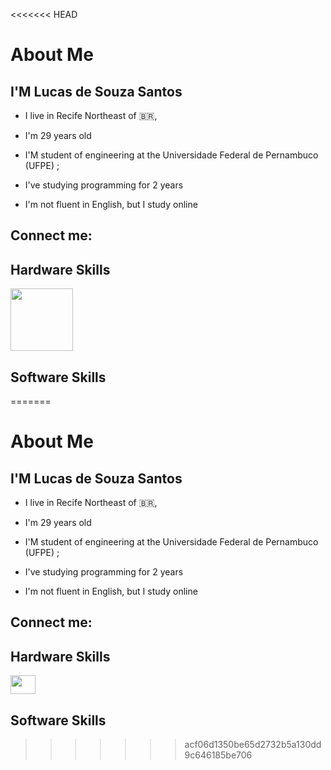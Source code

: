<<<<<<< HEAD
# About Me

## I'M Lucas de Souza Santos

* I live in Recife  Northeast of :brazil:,

* I'm 29 years old

* I'M student of engineering at the Universidade Federal de Pernambuco (UFPE) ;

* I've studying programming for 2 years

* I'm not fluent in English, but I study online

## Connect me:

## Hardware Skills

<img width="100" height="100" align="center" src="https://cdn.jsdelivr.net/gh/devicons/devicon/icons/java/java-original-wordmark.svg">

## Software Skills
=======
# About Me

## I'M Lucas de Souza Santos

* I live in Recife  Northeast of :brazil:,

* I'm 29 years old

* I'M student of engineering at the Universidade Federal de Pernambuco (UFPE) ;

* I've studying programming for 2 years

* I'm not fluent in English, but I study online

## Connect me:

## Hardware Skills

<img width="40" height="30" align="center" src="https://cdn.jsdelivr.net/gh/devicons/devicon/icons/java/java-original-wordmark.svg">

## Software Skills
>>>>>>> acf06d1350be65d2732b5a130dd9c646185be706
